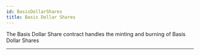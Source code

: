```yaml
---
id: BasisDollarShares
title: Basis Dollar Shares
---
```


The Basis Dollar Share contract handles the minting and burning of Basis Dollar Shares

---